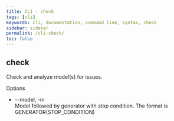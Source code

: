 ```yaml
---
title: CLI - check
tags: [cli]
keywords: cli, documentation, command line, syntax, check
sidebar: sidebar
permalink: /cli-check/
toc: false
---
```



## check

Check and analyze model(s) for issues.

Options

* --model, -m<br>
Model followed by generator with stop condition. The format is GENERATOR(STOP_CONDITION) 